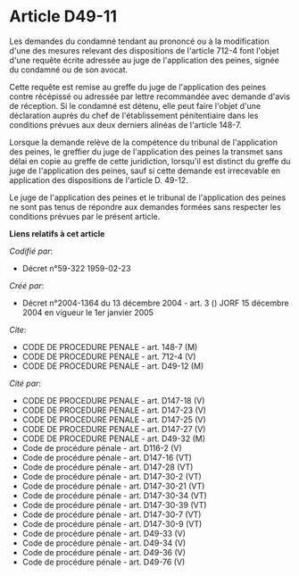 # Article D49-11

Les demandes du condamné tendant au prononcé ou à la modification d'une des mesures relevant des dispositions de l'article
712-4 font l'objet d'une requête écrite adressée au juge de l'application des peines, signée du condamné ou de son avocat.

Cette requête est remise au greffe du juge de l'application des peines contre récépissé ou adressée par lettre recommandée
avec demande d'avis de réception. Si le condamné est détenu, elle peut faire l'objet d'une déclaration auprès du chef de
l'établissement pénitentiaire dans les conditions prévues aux deux derniers alinéas de l'article 148-7.

Lorsque la demande relève de la compétence du tribunal de l'application des peines, le greffier du juge de l'application des
peines la transmet sans délai en copie au greffe de cette juridiction, lorsqu'il est distinct du greffe du juge de
l'application des peines, sauf si cette demande est irrecevable en application des dispositions de l'article D. 49-12.

Le juge de l'application des peines et le tribunal de l'application des peines ne sont pas tenus de répondre aux demandes
formées sans respecter les conditions prévues par le présent article.

**Liens relatifs à cet article**

_Codifié par_:

  - Décret n°59-322 1959-02-23

_Créé par_:

  - Décret n°2004-1364 du 13 décembre 2004 - art. 3 () JORF 15 décembre 2004 en vigueur le 1er janvier 2005

_Cite_:

  - CODE DE PROCEDURE PENALE - art. 148-7 (M)
  - CODE DE PROCEDURE PENALE - art. 712-4 (V)
  - CODE DE PROCEDURE PENALE - art. D49-12 (M)

_Cité par_:

  - CODE DE PROCEDURE PENALE - art. D147-18 (V)
  - CODE DE PROCEDURE PENALE - art. D147-23 (V)
  - CODE DE PROCEDURE PENALE - art. D147-25 (V)
  - CODE DE PROCEDURE PENALE - art. D147-27 (V)
  - CODE DE PROCEDURE PENALE - art. D49-32 (M)
  - Code de procédure pénale - art. D116-2 (V)
  - Code de procédure pénale - art. D147-16 (VT)
  - Code de procédure pénale - art. D147-28 (VT)
  - Code de procédure pénale - art. D147-30-2 (VT)
  - Code de procédure pénale - art. D147-30-21 (VT)
  - Code de procédure pénale - art. D147-30-34 (VT)
  - Code de procédure pénale - art. D147-30-39 (VT)
  - Code de procédure pénale - art. D147-30-7 (VT)
  - Code de procédure pénale - art. D147-30-9 (VT)
  - Code de procédure pénale - art. D49-33 (V)
  - Code de procédure pénale - art. D49-34 (V)
  - Code de procédure pénale - art. D49-36 (V)
  - Code de procédure pénale - art. D49-76 (V)
